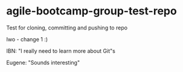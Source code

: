 # agile-bootcamp-group-test-repo
Test for cloning, committing and pushing to repo

Iwo - change 1 :)

IBN: "I really need to learn more about Git"s

Eugene: "Sounds interesting" 
